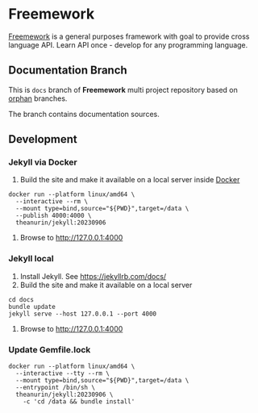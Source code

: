 # Freemework

[Freemework](https://docs.freemework.org) is a general purposes framework with goal to provide cross language API. Learn API once - develop for any programming language.

## Documentation Branch

This is `docs` branch of **Freemework** multi project repository based on [orphan](https://git-scm.com/docs/git-checkout#Documentation/git-checkout.txt---orphanltnew-branchgt) branches.

The branch contains documentation sources.

## Development

### Jekyll via Docker
1. Build the site and make it available on a local server inside [Docker](https://www.docker.com/)
  ```shell
  docker run --platform linux/amd64 \
    --interactive --rm \
    --mount type=bind,source="${PWD}",target=/data \
    --publish 4000:4000 \
    theanurin/jekyll:20230906
  ```
1. Browse to http://127.0.0.1:4000

### Jekyll local
1. Install Jekyll. See https://jekyllrb.com/docs/
1. Build the site and make it available on a local server
  ```shell
  cd docs
  bundle update
  jekyll serve --host 127.0.0.1 --port 4000
  ```
1. Browse to http://127.0.0.1:4000


### Update Gemfile.lock

```shell
docker run --platform linux/amd64 \
  --interactive --tty --rm \
  --mount type=bind,source="${PWD}",target=/data \
  --entrypoint /bin/sh \
  theanurin/jekyll:20230906 \
    -c 'cd /data && bundle install'
```
